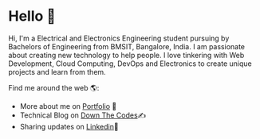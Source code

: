 # Hello 👋

Hi, I'm a Electrical and Electronics Engineering student pursuing by Bachelors of Engineering from BMSIT, Bangalore, India. I am passionate about creating new technology to help people. I love tinkering with Web Development, Cloud Computing, DevOps and Electronics to create unique projects and learn from them.

Find me around the web 🌎:
- More about me on [Portfolio](https://thedarkpanda.tech) 📃
- Technical Blog on [Down The Codes](https://downthe.codes)✍
- Sharing updates on [Linkedin](https://www.linkedin.com/in/darkpanda08)💼


<!--
**darkpanda08/darkpanda08** is a ✨ _special_ ✨ repository because its `README.md` (this file) appears on your GitHub profile.

Here are some ideas to get you started:

- 🔭 I’m currently working on ...
- 🌱 I’m currently learning ...
- 👯 I’m looking to collaborate on ...
- 🤔 I’m looking for help with ...
- 💬 Ask me about ...
- 📫 How to reach me ...
- 😄 Pronouns: ...
- ⚡ Fun fact: ...
-->
